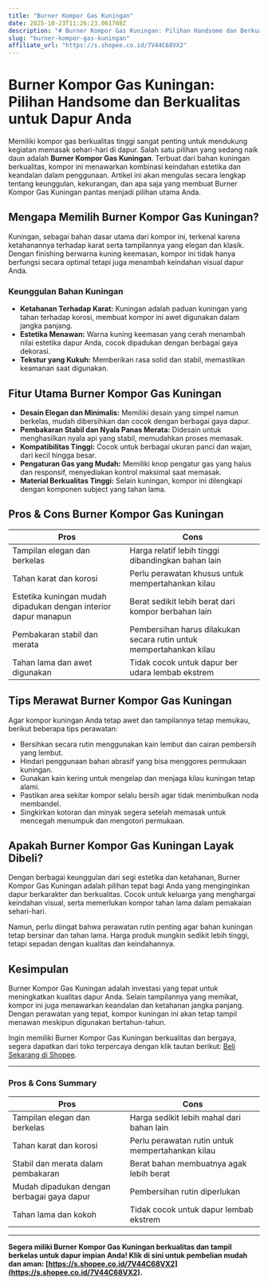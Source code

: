 ```yaml
---
title: "Burner Kompor Gas Kuningan"
date: 2025-10-23T11:26:23.061788Z
description: "# Burner Kompor Gas Kuningan: Pilihan Handsome dan Berkualitas untuk Dapur Anda..."
slug: "burner-kompor-gas-kuningan"
affiliate_url: "https://s.shopee.co.id/7V44C68VX2"
---
```

# Burner Kompor Gas Kuningan: Pilihan Handsome dan Berkualitas untuk Dapur Anda

Memiliki kompor gas berkualitas tinggi sangat penting untuk mendukung kegiatan memasak sehari-hari di dapur. Salah satu pilihan yang sedang naik daun adalah **Burner Kompor Gas Kuningan**. Terbuat dari bahan kuningan berkualitas, kompor ini menawarkan kombinasi keindahan estetika dan keandalan dalam penggunaan. Artikel ini akan mengulas secara lengkap tentang keunggulan, kekurangan, dan apa saja yang membuat Burner Kompor Gas Kuningan pantas menjadi pilihan utama Anda.

## Mengapa Memilih Burner Kompor Gas Kuningan?

Kuningan, sebagai bahan dasar utama dari kompor ini, terkenal karena ketahanannya terhadap karat serta tampilannya yang elegan dan klasik. Dengan finishing berwarna kuning keemasan, kompor ini tidak hanya berfungsi secara optimal tetapi juga menambah keindahan visual dapur Anda.

### Keunggulan Bahan Kuningan

- **Ketahanan Terhadap Karat:** Kuningan adalah paduan kuningan yang tahan terhadap korosi, membuat kompor ini awet digunakan dalam jangka panjang.
- **Estetika Menawan:** Warna kuning keemasan yang cerah menambah nilai estetika dapur Anda, cocok dipadukan dengan berbagai gaya dekorasi.
- **Tekstur yang Kukuh:** Memberikan rasa solid dan stabil, memastikan keamanan saat digunakan.

## Fitur Utama Burner Kompor Gas Kuningan

- **Desain Elegan dan Minimalis:** Memiliki desain yang simpel namun berkelas, mudah dibersihkan dan cocok dengan berbagai gaya dapur.
- **Pembakaran Stabil dan Nyala Panas Merata:** Didesain untuk menghasilkan nyala api yang stabil, memudahkan proses memasak.
- **Kompatibilitas Tinggi:** Cocok untuk berbagai ukuran panci dan wajan, dari kecil hingga besar.
- **Pengaturan Gas yang Mudah:** Memiliki knop pengatur gas yang halus dan responsif, menyediakan kontrol maksimal saat memasak.
- **Material Berkualitas Tinggi:** Selain kuningan, kompor ini dilengkapi dengan komponen subject yang tahan lama.

## Pros & Cons Burner Kompor Gas Kuningan

| **Pros**                                        | **Cons**                                         |
|------------------------------------------------|--------------------------------------------------|
| Tampilan elegan dan berkelas                  | Harga relatif lebih tinggi dibandingkan bahan lain |
| Tahan karat dan korosi                       | Perlu perawatan khusus untuk mempertahankan kilau  |
| Estetika kuningan mudah dipadukan dengan interior dapur manapun | Berat sedikit lebih berat dari kompor berbahan lain |
| Pembakaran stabil dan merata                | Pembersihan harus dilakukan secara rutin untuk mempertahankan kilau |
| Tahan lama dan awet digunakan                | Tidak cocok untuk dapur ber udara lembab ekstrem   |

## Tips Merawat Burner Kompor Gas Kuningan

Agar kompor kuningan Anda tetap awet dan tampilannya tetap memukau, berikut beberapa tips perawatan:

- Bersihkan secara rutin menggunakan kain lembut dan cairan pembersih yang lembut.
- Hindari penggunaan bahan abrasif yang bisa menggores permukaan kuningan.
- Gunakan kain kering untuk mengelap dan menjaga kilau kuningan tetap alami.
- Pastikan area sekitar kompor selalu bersih agar tidak menimbulkan noda membandel.
- Singkirkan kotoran dan minyak segera setelah memasak untuk mencegah menumpuk dan mengotori permukaan.

## Apakah Burner Kompor Gas Kuningan Layak Dibeli?

Dengan berbagai keunggulan dari segi estetika dan ketahanan, Burner Kompor Gas Kuningan adalah pilihan tepat bagi Anda yang menginginkan dapur berkarakter dan berkualitas. Cocok untuk keluarga yang menghargai keindahan visual, serta memerlukan kompor tahan lama dalam pemakaian sehari-hari.

Namun, perlu diingat bahwa perawatan rutin penting agar bahan kuningan tetap bersinar dan tahan lama. Harga produk mungkin sedikit lebih tinggi, tetapi sepadan dengan kualitas dan keindahannya.

## Kesimpulan

Burner Kompor Gas Kuningan adalah investasi yang tepat untuk meningkatkan kualitas dapur Anda. Selain tampilannya yang memikat, kompor ini juga menawarkan keandalan dan ketahanan jangka panjang. Dengan perawatan yang tepat, kompor kuningan ini akan tetap tampil menawan meskipun digunakan bertahun-tahun.

Ingin memiliki Burner Kompor Gas Kuningan berkualitas dan bergaya, segera dapatkan dari toko terpercaya dengan klik tautan berikut: [Beli Sekarang di Shopee](https://s.shopee.co.id/7V44C68VX2).

---

### Pros & Cons Summary

| **Pros**                                               | **Cons**                                               |
|--------------------------------------------------------|--------------------------------------------------------|
| Tampilan elegan dan berkelas                          | Harga sedikit lebih mahal dari bahan lain             |
| Tahan karat dan korosi                                | Perlu perawatan rutin untuk mempertahankan kilau     |
| Stabil dan merata dalam pembakaran                     | Berat bahan membuatnya agak lebih berat               |
| Mudah dipadukan dengan berbagai gaya dapur          | Pembersihan rutin diperlukan                          |
| Tahan lama dan kokoh                                  | Tidak cocok untuk dapur lembab ekstrem                |

---

**Segera miliki Burner Kompor Gas Kuningan berkualitas dan tampil berkelas untuk dapur impian Anda! Klik di sini untuk pembelian mudah dan aman: [https://s.shopee.co.id/7V44C68VX2](https://s.shopee.co.id/7V44C68VX2).**